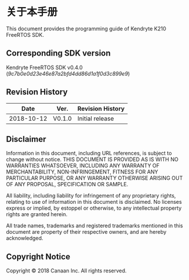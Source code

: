 # 关于本手册

This document provides the programming guide of Kendryte K210 FreeRTOS SDK.

## Corresponding SDK version

Kendryte FreeRTOS SDK v0.4.0 (*9c7b0e0d23e46e87a2bfd4dd86d1a1f0d3c899e9*)

## Revision History

|    Date    |  Ver.  | Revision History |
| ---------- | ------ | ---------------- |
| 2018-10-12 | V0.1.0 | Initial release  |

## Disclaimer

Information in this document, including URL references, is subject to change without notice. THIS DOCUMENT IS PROVIDED AS IS WITH NO WARRANTIES WHATSOEVER, INCLUDING ANY WARRANTY OF MERCHANTABILITY, NON-INFRINGEMENT, FITNESS FOR ANY PARTICULAR PURPOSE, OR ANY WARRANTY OTHERWISE ARISING OUT OF ANY PROPOSAL, SPECIFICATION OR SAMPLE.

All liability, including liability for infringement of any proprietary rights, relating to use of information in this document is disclaimed. No licenses express or implied, by estoppel or otherwise, to any intellectual property rights are granted herein.

All trade names, trademarks and registered trademarks mentioned in this document are property of their respective owners, and are hereby acknowledged.

## Copyright Notice

Copyright © 2018 Canaan Inc. All rights reserved.

